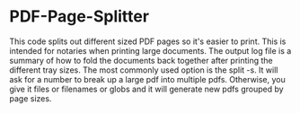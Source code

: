 # PDF-Page-Splitter
This code splits out different sized PDF pages so it's easier to print.  This is intended for notaries when printing large documents.
The output log file is a summary of how to fold the documents back together after printing the different tray sizes.
The most commonly used option is the split -s.  It will ask for a number to break up a large pdf into multiple pdfs. 
Otherwise, you give it files or filenames or globs and it will generate new pdfs grouped by page sizes.
